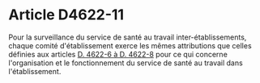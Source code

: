 # Article D4622-11

Pour la surveillance du service de santé au travail inter-établissements, chaque comité d'établissement exerce les mêmes attributions que celles définies aux articles [D. 4622-6 à D. 4622-8][1] pour ce qui concerne l'organisation et le fonctionnement du service de santé au travail dans l'établissement.

 [1]: /affichCodeArticle.do?cidTexte=LEGITEXT000006072050&idArticle=LEGIARTI000018492777&dateTexte=&categorieLien=cid